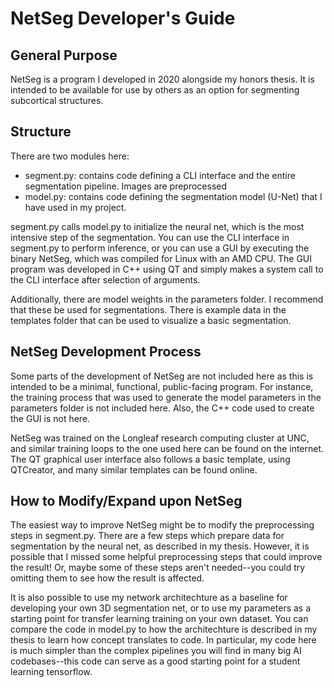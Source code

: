 # NetSeg Developer's Guide

## General Purpose

NetSeg is a program I developed in 2020 alongside my honors thesis. It is intended to be available for use by others as an option for segmenting subcortical structures. 

## Structure

There are two modules here:

* segment.py: contains code defining a CLI interface and the entire segmentation pipeline. Images are preprocessed 
* model.py: contains code defining the segmentation model (U-Net) that I have used in my project.

segment.py calls model.py to initialize the neural net, which is the most intensive step of the segmentation. You can use the CLI interface in segment.py to perform inference, or you can use a GUI by executing the binary NetSeg, which was compiled for Linux with an AMD CPU. The GUI program was developed in C++ using QT and simply makes a system call to the CLI interface after selection of arguments.

Additionally, there are model weights in the parameters folder. I recommend that these be used for segmentations. There is example data in the templates folder that can be used to visualize a basic segmentation.

## NetSeg Development Process

Some parts of the development of NetSeg are not included here as this is intended to be a minimal, functional, public-facing program. For instance, the training process that was used to generate the model parameters in the parameters folder is not included here. Also, the C++ code used to create the GUI is not here. 

NetSeg was trained on the Longleaf research computing cluster at UNC, and similar training loops to the one used here can be found on the internet. The QT graphical user interface also follows a basic template, using QTCreator, and many similar templates can be found online.

## How to Modify/Expand upon NetSeg

The easiest way to improve NetSeg might be to modify the preprocessing steps in segment.py. There are a few steps which prepare data for segmentation by the neural net, as described in my thesis. However, it is possible that I missed some helpful preprocessing steps that could improve the result! Or, maybe some of these steps aren't needed--you could try omitting them to see how the result is affected.

It is also possible to use my network architechture as a baseline for developing your own 3D segmentation net, or to use my parameters as a starting point for transfer learning training on your own dataset. You can compare the code in model.py to how the architechture is described in my thesis to learn how concept translates to code. In particular, my code here is much simpler than the complex pipelines you will find in many big AI codebases--this code can serve as a good starting point for a student learning tensorflow. 
